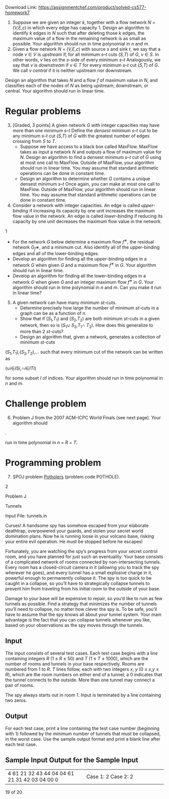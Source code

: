 Download Link: https://assignmentchef.com/product/solved-cs577-homework7
<br>
<ol>

 <li> Suppose we are given an integer <em>k</em>, together with a flow network <em>N </em>= (<em>V,E,c</em>) in which every edge has capacity 1. Design an algorithm to identify <em>k </em>edges in <em>N </em>such that after deleting those <em>k </em>edges, the maximum value of a flow in the remaining network is as small as possible. Your algorithm should run in time polynomial in <em>n </em>and <em>m</em>.</li>

 <li>Given a flow network <em>N </em>= (<em>V,E,c</em>) with source <em>s </em>and sink <em>t</em>, we say that a node <em>v </em>∈ <em>V </em>is <em>upstream </em>if, for all minimum <em>s</em>–<em>t </em>cuts (<em>S,T</em>) of <em>G</em>, <em>v </em>∈ <em>S</em>. In other words, <em>v </em>lies on the <em>s</em>-side of every minimum <em>s</em>–<em>t </em> Analogously, we say that <em>v </em>is <em>downstream </em>if <em>v </em>∈ <em>T </em>for every minimum <em>s</em>–<em>t </em>cut (<em>S,T</em>) of <em>G</em>. We call <em>v central </em>if it is neither upstream nor downstream.</li>

</ol>

Design an algorithm that takes <em>N </em>and a flow <em>f </em>of maximum value in <em>N</em>, and classifies each of the nodes of <em>N </em>as being upstream, downstream, or central. Your algorithm should run in linear time.

<h1>Regular problems</h1>

<ol start="3">

 <li>[Graded, 3 points] A given network <em>G </em>with integer capacities may have more than one minimum <em>s</em>–<em>t </em> Define the <em>densest </em>minimum <em>s</em>–<em>t </em>cut to be any minimum <em>s</em>–<em>t </em>cut (<em>S,T</em>) of <em>G </em>with the greatest number of edges crossing from <em>S </em>to <em>T</em>.

  <ul>

   <li>Suppose we have access to a black box called MaxFlow. MaxFlow takes as input a network <em>N </em>and outputs a flow of maximum value for <em>N</em>. Design an algorithm to find a densest minimum <em>s</em>–<em>t </em>cut of <em>G </em>using at most one call to MaxFlow. Outside of MaxFlow, your algorithm should run in linear time. You may assume that standard arithmetic operations can be done in constant time.</li>

   <li>Design an algorithm to determine whether <em>G </em>contains a unique densest minimum <em>s</em>–<em>t </em> Once again, you can make at most one call to MaxFlow. Outside of MaxFlow, your algorithm should run in linear time. You may assume that standard arithmetic operations can be done in constant time.</li>

  </ul></li>

 <li>Consider a network with integer capacities. An edge is called <em>upper-binding </em>if increasing its capacity by one unit increases the maximum flow value in the network. An edge is called <em>lower-binding </em>if reducing its capacity by one unit decreases the maximum flow value in the network.</li>

</ol>

1

<ul>

 <li>For the network <em>G </em>below determine a maximum flow <em>f</em><sup>∗</sup>, the residual network <em>G<sub>f</sub></em>∗, and a minimum cut. Also identify all of the upper-binding edges and all of the lower-binding edges.</li>

 <li>Develop an algorithm for finding all the upper-binding edges in a network <em>G </em>when given <em>G </em>and a maximum flow <em>f</em><sup>∗ </sup>in <em>G</em>. Your algorithm should run in linear time.</li>

 <li>Develop an algorithm for finding all the lower-binding edges in a network <em>G </em>when given <em>G </em>and an integer maximum flow <em>f</em><sup>∗ </sup>in <em>G</em>. Your algorithm should run in time polynomial in <em>n </em>and <em>m</em>. Can you make it run in linear time?</li>

</ul>

<ol start="5">

 <li>A given network can have many minimum <em>st</em>-cuts.

  <ul>

   <li>Determine precisely how large the number of minimum <em>st</em>-cuts in a graph can be as a function of <em>n</em>.</li>

   <li>Show that if (<em>S</em><sub>1</sub><em>,T</em><sub>1</sub>) and (<em>S</em><sub>2</sub><em>,T</em><sub>2</sub>) are both minimum <em>st</em>-cuts in a given network, then so is (<em>S</em><sub>1</sub>∪ <em>S</em><sub>2</sub><em>,T</em><sub>1</sub>∩ <em>T</em><sub>2</sub>). How does this generalize to more than 2 <em>st</em>-cuts?</li>

   <li>Design an algorithm that, given a network, generates a collection of minimum <em>st</em>-cuts</li>

  </ul></li>

</ol>

(<em>S</em><sub>1</sub><em>,T</em><sub>1</sub>)<em>,</em>(<em>S</em><sub>2</sub><em>,T</em><sub>2</sub>)<em>,… </em>such that every minimum cut of the network can be written as

(∪<em>i</em>∈<em>I</em><em>S</em><em>i,</em>∩<em>i</em>∈<em>I</em><em>T</em><em>i</em>)

for some subset <em>I </em>of indices. Your algorithm should run in time polynomial in <em>n </em>and <em>m</em>.

<h1>Challenge problem</h1>

<ol start="6">

 <li>Problem J from the 2007 ACM-ICPC World Finals (see next page). Your algorithm should</li>

</ol>

<em>.</em>

run in time polynomial in <em>n </em>= <em>R </em>+ <em>T</em>.

<h1>Programming problem</h1>

<ol start="7">

 <li>SPOJ problem <a href="http://www.spoj.com/problems/POTHOLE">Potholers</a> (problem code POTHOLE).</li>

</ol>

2










Problem J

Tunnels

Input File: tunnels.in




Curses! A handsome spy has somehow escaped from your elaborate deathtrap, overpowered your guards, and stolen your secret world domination plans. Now he is running loose in your volcano base, risking your entire evil operation. He must be stopped before he escapes!

Fortunately, you are watching the spy’s progress from your secret control room, and you have planned for just such an eventuality. Your base consists of a complicated network of rooms connected by non-intersecting tunnels. Every room has a closed-circuit camera in it (allowing you to track the spy wherever he goes), and every tunnel has a small explosive charge in it, powerful enough to permanently collapse it. The spy is too quick to be caught in a collapse, so you’ll have to strategically collapse tunnels to prevent him from traveling from his initial room to the outside of your base.

Damage to your base will be expensive to repair, so you’d like to ruin as few tunnels as possible. Find a strategy that minimizes the number of tunnels you’ll need to collapse, no matter how clever the spy is. To be safe, you’ll have to assume that the spy knows all about your tunnel system. Your main advantage is the fact that you can collapse tunnels whenever you like, based on your observations as the spy moves through the tunnels.




<h2>Input</h2>

The input consists of several test cases. Each test case begins with a line containing integers <em>R</em> (1 ≤ <em>R</em> ≤ 50) and <em>T </em>(1 ≤ <em>T</em> ≤ 1000), which are the number of rooms and tunnels in your base respectively. Rooms are numbered from 1 to <em>R</em>. <em>T</em> lines follow, each with two integers <em>x</em>, <em>y</em> (0 ≤ <em>x</em>,<em>y</em> ≤ <em>R</em>), which are the room numbers on either end of a tunnel; a 0 indicates that the tunnel connects to the outside. More than one tunnel may connect a pair of rooms.

The spy always starts out in room 1. Input is terminated by a line containing two zeros.




<h2>Output</h2>

For each test case, print a line containing the test case number (beginning with 1) followed by the minimum number of tunnels that must be collapsed, in the worst case. Use the sample output format and print a blank line after each test case.




<h2>         Sample Input                                                Output for the Sample Input</h2>

<table width="580">

 <tbody>

  <tr>

   <td width="290">4 61 21  32  43  44  04 04 61 21 31  42  03  04  00 0</td>

   <td width="290">Case 1: 2 Case 2: 2</td>

  </tr>

 </tbody>

</table>

19 of 20